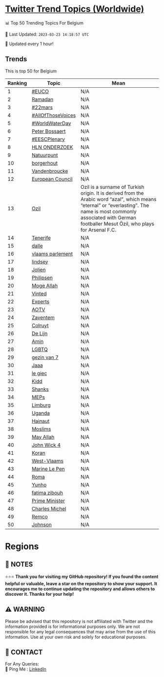 [Twitter Trend Topics (Worldwide)](https://github.com/ErcinDedeoglu/Twitter-Trend-Topics)
==========


📊 Top 50 Trending Topics For Belgium

📆 Last Updated: `2023-03-23 14:18:57 UTC`

🔧 Updated every 1 hour!


## Trends

This is top 50 for Belgium

| Ranking | Topic | Mean |
| ------- | ------------ | ------------ |
| 1 | [#EUCO](http://twitter.com/search?q=%23EUCO) | N/A |
| 2 | [Ramadan](http://twitter.com/search?q=Ramadan) | N/A |
| 3 | [#22mars](http://twitter.com/search?q=%2322mars) | N/A |
| 4 | [#AllOfThoseVoices](http://twitter.com/search?q=%23AllOfThoseVoices) | N/A |
| 5 | [#WorldWaterDay](http://twitter.com/search?q=%23WorldWaterDay) | N/A |
| 6 | [Peter Bossaert](http://twitter.com/search?q=Peter+Bossaert) | N/A |
| 7 | [#EESCPlenary](http://twitter.com/search?q=%23EESCPlenary) | N/A |
| 8 | [HLN ONDERZOEK](http://twitter.com/search?q=HLN+ONDERZOEK) | N/A |
| 9 | [Natuurpunt](http://twitter.com/search?q=Natuurpunt) | N/A |
| 10 | [borgerhout](http://twitter.com/search?q=borgerhout) | N/A |
| 11 | [Vandenbroucke](http://twitter.com/search?q=Vandenbroucke) | N/A |
| 12 | [European Council](http://twitter.com/search?q=European+Council) | N/A |
| 13 | [Ozil](http://twitter.com/search?q=Ozil) | Ozil is a surname of Turkish origin. It is derived from the Arabic word “azal”, which means “eternal” or “everlasting”. The name is most commonly associated with German footballer Mesut Özil, who plays for Arsenal F.C. |
| 14 | [Tenerife](http://twitter.com/search?q=Tenerife) | N/A |
| 15 | [dalle](http://twitter.com/search?q=dalle) | N/A |
| 16 | [vlaams parlement](http://twitter.com/search?q=vlaams+parlement) | N/A |
| 17 | [lindsey](http://twitter.com/search?q=lindsey) | N/A |
| 18 | [Jolien](http://twitter.com/search?q=Jolien) | N/A |
| 19 | [Philipsen](http://twitter.com/search?q=Philipsen) | N/A |
| 20 | [Moge Allah](http://twitter.com/search?q=Moge+Allah) | N/A |
| 21 | [Vinted](http://twitter.com/search?q=Vinted) | N/A |
| 22 | [Experts](http://twitter.com/search?q=Experts) | N/A |
| 23 | [AOTV](http://twitter.com/search?q=AOTV) | N/A |
| 24 | [Zaventem](http://twitter.com/search?q=Zaventem) | N/A |
| 25 | [Colruyt](http://twitter.com/search?q=Colruyt) | N/A |
| 26 | [De Lijn](http://twitter.com/search?q=De+Lijn) | N/A |
| 27 | [Amin](http://twitter.com/search?q=Amin) | N/A |
| 28 | [LGBTQ](http://twitter.com/search?q=LGBTQ) | N/A |
| 29 | [gezin van 7](http://twitter.com/search?q=gezin+van+7) | N/A |
| 30 | [Jaaa](http://twitter.com/search?q=Jaaa) | N/A |
| 31 | [le giec](http://twitter.com/search?q=le+giec) | N/A |
| 32 | [Kidd](http://twitter.com/search?q=Kidd) | N/A |
| 33 | [Shanks](http://twitter.com/search?q=Shanks) | N/A |
| 34 | [MEPs](http://twitter.com/search?q=MEPs) | N/A |
| 35 | [Limburg](http://twitter.com/search?q=Limburg) | N/A |
| 36 | [Uganda](http://twitter.com/search?q=Uganda) | N/A |
| 37 | [Hainaut](http://twitter.com/search?q=Hainaut) | N/A |
| 38 | [Moslims](http://twitter.com/search?q=Moslims) | N/A |
| 39 | [May Allah](http://twitter.com/search?q=May+Allah) | N/A |
| 40 | [John Wick 4](http://twitter.com/search?q=John+Wick+4) | N/A |
| 41 | [Koran](http://twitter.com/search?q=Koran) | N/A |
| 42 | [West-Vlaams](http://twitter.com/search?q=West-Vlaams) | N/A |
| 43 | [Marine Le Pen](http://twitter.com/search?q=Marine+Le+Pen) | N/A |
| 44 | [Roma](http://twitter.com/search?q=Roma) | N/A |
| 45 | [Yunho](http://twitter.com/search?q=Yunho) | N/A |
| 46 | [fatima zibouh](http://twitter.com/search?q=fatima+zibouh) | N/A |
| 47 | [Prime Minister](http://twitter.com/search?q=Prime+Minister) | N/A |
| 48 | [Charles Michel](http://twitter.com/search?q=Charles+Michel) | N/A |
| 49 | [Remco](http://twitter.com/search?q=Remco) | N/A |
| 50 | [Johnson](http://twitter.com/search?q=Johnson) | N/A |



# Regions




## 📝 NOTES

⭐⭐⭐ **Thank you for visiting my GitHub repository! If you found the content helpful or valuable, leave a star on the repository to show your support. It encourages me to continue updating the repository and allows others to discover it. Thanks for your help!**


## ⚠️ WARNING

Please be advised that this repository is not affiliated with Twitter and the information provided is for informational purposes only. We are not responsible for any legal consequences that may arise from the use of this information. Use at your own risk and solely for educational purposes.


## 📨 CONTACT

 For Any Queries:  
            🏓 Ping Me : [LinkedIn](https://www.linkedin.com/in/ercindedeoglu/)
